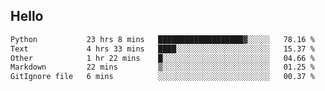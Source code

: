 ## Hello
<!--START_SECTION:waka-->

```txt
Python           23 hrs 8 mins   ███████████████████▓░░░░░   78.16 %
Text             4 hrs 33 mins   ████░░░░░░░░░░░░░░░░░░░░░   15.37 %
Other            1 hr 22 mins    █░░░░░░░░░░░░░░░░░░░░░░░░   04.66 %
Markdown         22 mins         ▒░░░░░░░░░░░░░░░░░░░░░░░░   01.25 %
GitIgnore file   6 mins          ░░░░░░░░░░░░░░░░░░░░░░░░░   00.37 %
```

<!--END_SECTION:waka-->
